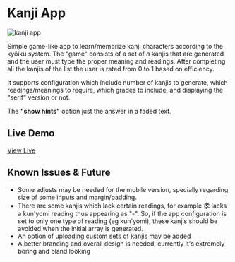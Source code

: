 # Kanji App
![kanji app](https://i.imgur.com/qwPKRWl.png)

Simple game-like app to learn/memorize kanji characters according to the kyōiku system. 
The "game" consists of a set of *n* kanjis that are generated and the user must type the proper meaning and readings. After completing all the kanjis of the list the user is rated from 0 to 1 based on efficiency.

It supports configuration which include number of kanjis to generate, which readings/meanings to require, which grades to include, and displaying the "serif" version or not.

The **"show hints"** option just the answer in a faded text.

## Live Demo
[View Live](https://pncar.github.io/kanjiapp/)

## Known Issues & Future
- Some adjusts may be needed for the mobile version, specially regarding size of some inputs and margin/padding.
- There are some kanjis which lack certain readings, for example 孝 lacks a kun'yomi reading thus appearing as "-". So, if the app configuration is set to only one type of reading (eg kun'yomi), these kanjis should be avoided when the initial array is generated.
- An option of uploading custom sets of kanjis may be added
- A better branding and overall design is needed, currently it's extremely boring and bland looking

